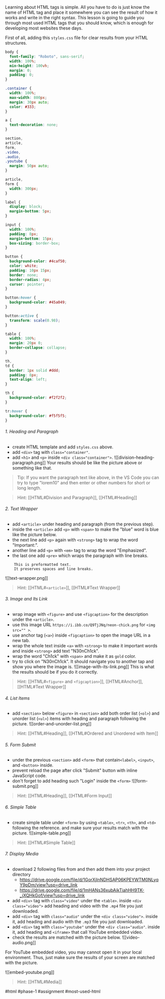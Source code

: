 Learning about HTML tags is simple. All you have to do is just know the name of HTML tag and place it somewhere you can see the result of how it works and write in the right syntax. This lesson is going to guide you through most used HTML tags that you should know, which is enough for developing most websites these days.

First of all, adding this `styles.css` file for clear results from your HTML structures.
```css
body {
  font-family: "Roboto", sans-serif;
  width: 100%;
  min-height: 100vh;
  margin: 0;
  padding: 0;
}

.container {
  width: 100%;
  max-width: 800px;
  margin: 30px auto;
  color: #333;
}

a {
  text-decoration: none;
}

section,
article,
form,
.video,
.audio,
.youtube {
  margin: 50px auto;
}

article,
form {
  width: 300px;
}

label {
  display: block;
  margin-bottom: 5px;
}

input {
  width: 100%;
  padding: 8px;
  margin-bottom: 15px;
  box-sizing: border-box;
}

button {
  background-color: #4caf50;
  color: white;
  padding: 10px 15px;
  border: none;
  border-radius: 4px;
  cursor: pointer;
}

button:hover {
  background-color: #45a049;
}

button:active {
  transform: scale(0.98);
}

table {
  width: 100%;
  margin: 20px 0;
  border-collapse: collapse;
}

th,
td {
  border: 1px solid #ddd;
  padding: 8px;
  text-align: left;
}

th {
  background-color: #f2f2f2;
}

tr:hover {
  background-color: #f5f5f5;
}
```

###### 1. Heading and Paragraph
- create HTML template and add `styles.css` above.
- add `<div>` tag with `class="container"`.
- add `<h1>` and `<p>` inside `<div class="container">`.
![[division-heading-paragraph.png]]
Your results should be like the picture above or something like that.

>Tip: If you want the paragraph text like above, in the VS Code you can try to type "lorem10" and then enter or other numbers for short or long length.

>Hint: [[HTML#Division and Paragraph]], [[HTML#Heading]]

###### 2. Text Wrapper
- add `<article>` under heading and paragraph (from the previous step).
- inside the `<article>` add `<p>` with `<span>` to make the "blue" word is blue like the picture below.
- the next line add `<p>` again with `<strong>` tag to wrap the word "Important:".
- another line add `<p>` with `<em>` tag to wrap the word "Emphasized".
- the last one add `<pre>` which wraps the paragraph with line breaks.
```
	This is preformatted text.
	It preserves spaces and line breaks.
```

![[text-wrapper.png]]

>Hint: [[HTML#`<article>`]], [[HTML#Text Wrapper]]

###### 3. Image and Its Link
- wrap image with `<figure>` and use `<figcaption>` for the description under the `<article>`.
- use this image URL `https://i.ibb.co/Q9TjJNq/neon-chick.png` for `<img src="" >`.
- use anchor tag (`<a>`) inside `<figcaption>` to open the image URL in a new tab.
- wrap the whole text inside `<a>` with `<strong>` to make it important words and inside `<strong>` add text "N30nCh1ck".
- wrap the word "Ch1ck" with `<span>` and make it as `gold` color.
- try to click on "N30nCh1ck". It should navigate you to another tap and show you where the image is.
![[image-with-its-link.png]]
This is what the results should be if you do it correctly.

>Hint: [[HTML#`<figure>` and `<figcaption>`]], [[HTML#Anchor]], [[HTML#Text Wrapper]]

###### 4. List Items
- add `<section>` below `<figure>` in `<section>` add both order list (`<ol>`) and unorder list (`<ul>`) items with heading and paragraph following the picture.
![[order-and-unorder-list.png]]

>Hint: [[HTML#Heading]], [[HTML#Ordered and Unordered with Item]]

###### 5. Form Submit
- under the previous `<section>` add `<form>` that contain`<label>`, `<input>`, and `<button>` inside.
- prevent reload the page after click "Submit" button with inline JavaScript code.
- don't forget to add heading such "Login" inside the `<form>`
![[form-submit.png]]

>Hint: [[HTML#Heading]], [[HTML#Form Input]]

###### 6. Simple Table
- create simple table under `<form>` by using `<table>`, `<tr>`, `<th>`, and `<td>` following the reference. and make sure your results match with the picture.
![[simple-table.png]]

>Hint: [[HTML#Simple Table]]

###### 7. Display Media
- download 2 following files from and then add them into your project directory
	- https://drive.google.com/file/d/1GorXjInNDHSAP06KPEYWTM0NLyqY9pDm/view?usp=drive_link
	- https://drive.google.com/file/d/1mHANs36xubAikTiahHH9TK-_jXQHkGof/view?usp=drive_link
- add `<div>` tag with `class="video"` under the `<table>`. inside `<div class="video">` add heading and video with the `.mp4` file you just downloaded.
- add `<div>` tag with `class="audio"` under the `<div class="video">`. inside it, add heading and audio with the `.mp3` file you just downloaded.
- add `<div>` tag with `class="youtube"` under the `<div class="audio"`. inside it, add heading and `<iframe>` that call YouTube embedded video.
- check the results are matched with the picture below.
![[video-audio.png]]

For YouTube embedded video, you may cannot open it in your local environment. Thus, just make sure the results of your screen are matched with the picture.

![[embed-youtube.png]]

>Hint: [[HTML#Media]]


#html #phase-1 #assignment #most-used-html 